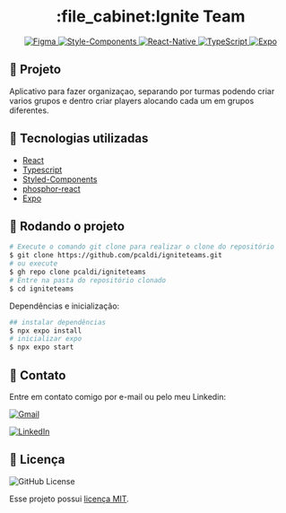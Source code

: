 <h1 align="center">:file_cabinet:Ignite Team</h1>



<div align="center">
   <a href="#-tecnologias-utilizadas">
      <img alt="Figma" src="https://img.shields.io/badge/Figma-F24E1E?style=for-the-badge&logo=figma&logoColor=white"/>
      <img alt="Style-Components" src="https://img.shields.io/badge/styled--components-DB7093?style=for-the-badge&logo=styled-components&logoColor=white">
      <img alt="React-Native" src="https://img.shields.io/badge/React_Native-20232A?style=for-the-badge&logo=react&logoColor=61DAFB"/>
      <img alt="TypeScript" src="https://img.shields.io/badge/typescript%20-%23007ACC.svg?&style=for-the-badge&logo=typescript&logoColor=white"/>
      <img alt="Expo" src="https://img.shields.io/badge/expo-1C1E24?style=for-the-badge&logo=expo&logoColor=#D04A37"/>
   </a>
</div>



## :memo: Projeto
Aplicativo para fazer organizaçao, separando por turmas podendo criar varios grupos e dentro criar players alocando cada um em grupos diferentes.



## :wrench: Tecnologias utilizadas
* [React](https://reactjs.org/)
* [Typescript](https://www.typescriptlang.org/)
* [Styled-Components](https://styled-components.com/)
* [phosphor-react](https://github.com/phosphor-icons/phosphor-react)
* [Expo](https://expo.dev)

## :rocket: Rodando o projeto

```bash
# Execute o comando git clone para realizar o clone do repositório
$ git clone https://github.com/pcaldi/igniteteams.git
# ou execute
$ gh repo clone pcaldi/igniteteams
# Entre na pasta do repositório clonado
$ cd igniteteams
```

Dependências e inicialização:

```bash
## instalar dependências
$ npx expo install
# inicializar expo
$ npx expo start
```
## 📲 Contato

Entre em contato comigo por e-mail ou pelo meu Linkedin:

<a href="mailto:pcaldi@gmail.com"><img src="https://img.shields.io/badge/Gmail-D14836?style=for-the-badge&logo=gmail&logoColor=white" alt="Gmail"/></a>

<a href="https://www.linkedin.com/in/pcaldi/"><img src="https://img.shields.io/badge/linkedin%20-%230077B5.svg?&style=for-the-badge&logo=linkedin&logoColor=white" alt="LinkedIn"/></a>


## :closed_book: Licença
<a>
  <img alt="GitHub License" src="https://img.shields.io/github/license/mathrb22/IgniteLab-Design-System">
</a>

Esse projeto possui [licença MIT](./LICENSE).

